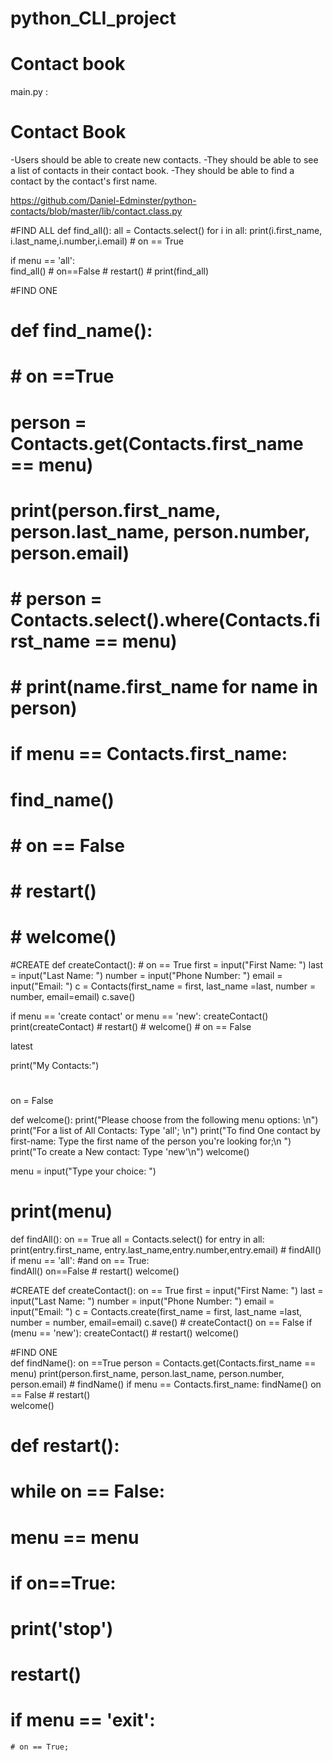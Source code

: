 # python_CLI_project
# Contact book

main.py : 


# Contact Book
-Users should be able to create new contacts. 
-They should be able to see a list of contacts in their contact book. 
-They should be able to find a contact by the contact's first name.

https://github.com/Daniel-Edminster/python-contacts/blob/master/lib/contact.class.py


#FIND ALL 
def find_all():
    all = Contacts.select()
    for i in all:
        print(i.first_name, i.last_name,i.number,i.email)
    # on == True
        
if menu == 'all':       
    find_all()
    # on==False
    # restart()
    # print(find_all)

#FIND ONE     
# def find_name():
#     # on ==True
#     person = Contacts.get(Contacts.first_name == menu)
#     print(person.first_name, person.last_name, person.number, person.email)
#     # person = Contacts.select().where(Contacts.first_name == menu)
#     # print(name.first_name for name in person)
        
# if menu == Contacts.first_name:
#     find_name()
#     # on == False
#     # restart()
#     # welcome()
    
#CREATE 
def createContact():
    # on == True
    first = input("First Name: ")
    last = input("Last Name: ")
    number = input("Phone Number: ")
    email = input("Email: ")
    c = Contacts(first_name = first, last_name =last, number = number, email=email)
    c.save()


if menu == 'create contact' or menu == 'new':
    createContact()
    print(createContact)
    # restart()
    # welcome()
    # on == False 




latest
   
print("My Contacts:")

#
on = False



def welcome():
    print("Please choose from the following menu options: \n")
    print("For a list of All Contacts: Type 'all'; \n")
    print("To find One contact by first-name: Type the first name of the person you're looking for;\n ")
    print("To create a New contact: Type 'new'\n")
welcome()

menu = input("Type your choice: ")
# print(menu)


    
def findAll():
    on == True 
    all = Contacts.select()
    for entry in all:
        print(entry.first_name, entry.last_name,entry.number,entry.email)
    # findAll()
if menu == 'all': #and on == True:       
    findAll()
    on==False
    # restart()
    welcome()
    
#CREATE 
def createContact():
    on == True
    first = input("First Name: ")
    last = input("Last Name: ")
    number = input("Phone Number: ")
    email = input("Email: ")
    c = Contacts.create(first_name = first, last_name =last, number = number, email=email)
    c.save()
    # createContact()
    on == False
if (menu == 'new'):
    createContact()
    # restart()
    welcome()



#FIND ONE     
def findName():
    on ==True
    person = Contacts.get(Contacts.first_name == menu)
    print(person.first_name, person.last_name, person.number, person.email)
    # findName()
if menu == Contacts.first_name:
    findName()
    on == False
    # restart()  
    welcome()

# def restart():
#     while on == False:
#         menu == menu
#     if  on==True:
#         print('stop')
# restart()  
   

    
# if menu == 'exit':
    # on == True;

